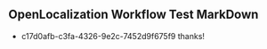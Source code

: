 ## OpenLocalization Workflow Test MarkDown
* c17d0afb-c3fa-4326-9e2c-7452d9f675f9 thanks!

<!--HONumber=Jul16_HO2-->


